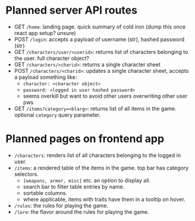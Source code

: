 # Planned server API routes

- GET `/home`: landing page. quick summary of cold iron (dump this once react app setup? unsure)
- POST `/login`: accepts a payload of username (str), hashed password (str)
- GET `/characters/user/<userid>`: returns list of characters belonging to the user. full character object?
- GET `/characters/<charid>`: returns a single character sheet
- POST `/characters/<charid>`: updates a single character sheet, accepts a payload something like:
    - `character: <character object>`
    - `password: <logged in user hashed password>`
    - seems overkill but want to avoid other users overwriting other user pws
- GET `/items?category=<blarg>`: returns list of all items in the game. optional `category` query parameter.

# Planned pages on frontend app
- `/characters`: renders list of all characters belonging to the logged in user.
- `/items`: a rendered table of the items in the game. top bar has category selectors.
    - `[weapons, armor, misc]` etc. an option to display all.
    - search bar to filter table entries by name.
    - sortable columns.
    - where applicable, items with traits have them in a tooltip on hover.
- `/rules`: the rules for playing the game.
- `/lore`: the flavor around the rules for playing the game.